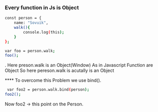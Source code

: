 
### Every function in Js is Object


```sh
const person = {
    name: "Sovuik",
    walk(){
        console.log(this);
    }
};
```
```sh
var foo = person.walk;
foo();
```

 . Here preson.walk is an Object(Window)
 As in Javascript Function are Object
 So here pereson.walk is acutally is an Object

**** To overcome this Problem we use bind(). 
```sh
 var foo2 = person.walk.bind(person);
foo2();
```

  Now  foo2 -> this point on the Person.


